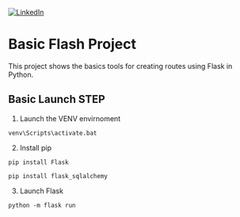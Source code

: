[![LinkedIn][linkedin-shield]][linkedin-url-Bucsa]

 
# Basic Flash Project

This project shows the basics tools for creating routes using Flask in Python. 


## Basic Launch STEP

1. Launch the VENV envirnoment 

```venv\Scripts\activate.bat```

2. Install pip
   
```pip install Flask```

```pip install flask_sqlalchemy```      

3. Launch Flask
   
```python -m flask run```

[linkedin-shield]: https://img.shields.io/badge/-LinkedIn-black.svg?style=for-the-badge&logo=linkedin&colorB=555
[linkedin-url-Bucsa]: https://www.linkedin.com/in/justin-bucsa
